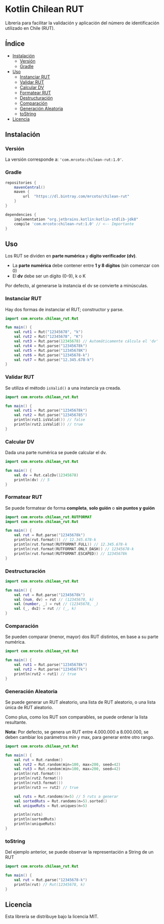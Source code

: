# Kotlin Chilean RUT

Librería para facilitar la validación y aplicación del número
de identificación utilizado en Chile (RUT).

## Índice

* [Instalación](#instalacin)
    - [Versión](#versin)
    - [Gradle](#gradle)
* [Uso](#uso)
    - [Instanciar RUT](#instanciar-rut)
    - [Validar RUT](#validar-rut)
    - [Calcular DV](#calcular-dv)
    - [Formatear RUT](#formatear-rut)
    - [Destructuración](#destructuracin)
    - [Comparación](#comparacin)
    - [Generación Aleatoria](#generacin-aleatoria)
    - [toString](#tostring)
* [Licencia](#licencia)

## Instalación

### Versión

La versión corresponde a: `'com.mrcoto:chilean-rut:1.0'`.

### Gradle

~~~gradle
repositories {
    mavenCentral()
    maven {
        url  "https://dl.bintray.com/mrcoto/chilean-rut"
    }
}

dependencies {
    implementation "org.jetbrains.kotlin:kotlin-stdlib-jdk8"
    compile 'com.mrcoto:chilean-rut:1.0' // <-- Importante
}
~~~ 

## Uso

Los RUT se dividen en **parte numérica** y **dígito verificador (dv)**.
- La **parte numérica** debe contener entre **1 y 8 dígitos** (sin comenzar con 0)
- El **dv** debe ser un dígito (0-9), k o K

Por defecto, al generarse la instancia el dv se convierte a minúsculas.

### Instanciar RUT

Hay dos formas de instanciar el RUT; constructor y parse.

~~~kotlin
import com.mrcoto.chilean_rut.Rut

fun main() {
    val rut1 = Rut("12345678", "k")
    val rut2 = Rut("12345678", "K")
    val rut3 = Rut.parse(12345678) // Automáticamente cálcula el 'dv'
    val rut4 = Rut.parse("12345678k")
    val rut5 = Rut.parse("12345678K")
    val rut6 = Rut.parse("12345678-k")
    val rut7 = Rut.parse("12.345.678-k")
}
~~~

### Validar RUT

Se utiliza el método `isValid()` a una instancia ya creada.

~~~kotlin
import com.mrcoto.chilean_rut.Rut

fun main() {
    val rut1 = Rut.parse("12345678k")
    val rut2 = Rut.parse("123456785")
    println(rut1.isValid()) // false
    println(rut2.isValid()) // true
}
~~~

### Calcular DV

Dada una parte numérica se puede calcular el dv.

~~~kotlin
import com.mrcoto.chilean_rut.Rut

fun main() {
    val dv = Rut.calcDv(12345678)
    println(dv) // 5
}
~~~

### Formatear RUT

Se puede formatear de forma **completa**, **solo guión** o **sin puntos y guión**

~~~kotlin
import com.mrcoto.chilean_rut.RUTFORMAT
import com.mrcoto.chilean_rut.Rut

fun main() {
    val rut = Rut.parse("12345678k")
    println(rut.format()) // 12.345.678-k
    println(rut.format(RUTFORMAT.FULL)) // 12.345.678-k
    println(rut.format(RUTFORMAT.ONLY_DASH)) // 12345678-k
    println(rut.format(RUTFORMAT.ESCAPED)) // 12345678k
}
~~~

### Destructuración

~~~kotlin
import com.mrcoto.chilean_rut.Rut

fun main() {
    val rut = Rut.parse("12345678k")
    val (num, dv) = rut // (12345678, k)
    val (number, _) = rut // (12345678, _)
    val (_, dv2) = rut // (_, k)
}
~~~

### Comparación

Se pueden comparar (menor, mayor) dos RUT distintos,
en base a su parte numérica.

~~~kotlin
import com.mrcoto.chilean_rut.Rut

fun main() {
    val rut1 = Rut.parse("12345678k")
    val rut2 = Rut.parse("12345677k")
    println(rut2 < rut1) // true
}
~~~

### Generación Aleatoria

Se puede generar un RUT aleatorio, una lista de RUT aleatorio, o 
una lista única de RUT aleatorio.

Como plus, como los RUT son comparables, se puede ordenar la 
lista resultante.

**Nota:** Por defecto, se genera un RUT entre 4.000.000 a 8.000.000,
se deben cambiar los parámetros min y max, para generar entre otro rango.

~~~kotlin
import com.mrcoto.chilean_rut.Rut

fun main() {
    val rut = Rut.random()
    val rut2 = Rut.random(min=100, max=200, seed=42)
    val rut3 = Rut.random(min=100, max=200, seed=42)
    println(rut.format())
    println(rut2.format())
    println(rut3.format())
    println(rut3 == rut2) // true

    val ruts = Rut.randoms(n=5) // 5 ruts a generar
    val sortedRuts = Rut.randoms(n=5).sorted()
    val uniqueRuts = Rut.uniques(n=5)

    println(ruts)
    println(sortedRuts)
    println(uniqueRuts)
}
~~~

### toString

Del ejemplo anterior, se puede observar la representación a String
de un RUT

~~~kotlin
import com.mrcoto.chilean_rut.Rut

fun main() {
    val rut = Rut.parse("12345678-k")
    println(rut) // Rut(12345678, k)
}
~~~

## Licencia

Esta librería se distribuye bajo la licencia MIT.